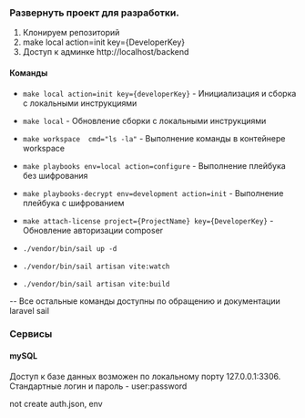 ### Развернуть проект для разработки.

1. Клонируем репозиторий
2. make local action=init key={DeveloperKey}
3. Доступ к админке http://localhost/backend


#### Команды

- `make local action=init key={developerKey}` - Инициализация и сборка с локальными инструкциями
- `make local` - Обновление сборки с локальными инструкциями
- `make workspace  cmd="ls -la"` - Выполнение команды в контейнере workspace
- `make playbooks env=local action=configure` - Выполнение плейбука без шифрования
- `make playbooks-decrypt env=development action=init` - Выполнение плейбука с шифрованием
- `make attach-license project={ProjectName} key={DeveloperKey}` - Обновление авторизации composer


- `./vendor/bin/sail up -d`
- `./vendor/bin/sail artisan vite:watch`
- `./vendor/bin/sail artisan vite:build`




-- Все остальные команды доступны по обращению и документации laravel sail

### Сервисы
#### mySQL
Доступ к базе данных возможен по локальному порту 127.0.0.1:3306.
Стандартные логин и пароль - user:password

not create auth.json, env
